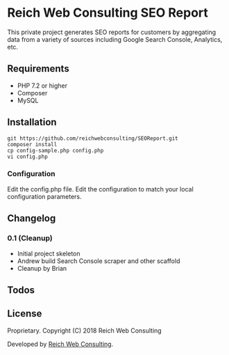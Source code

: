 # Reich Web Consulting SEO Report

This private project generates SEO reports for customers by aggregating data from a variety of sources including Google Search Console, Analytics, etc.

## Requirements

 - PHP 7.2 or higher
 - Composer
 - MySQL

## Installation

    git https://github.com/reichwebconsulting/SEOReport.git
    composer install
	cp config-sample.php config.php
	vi config.php

### Configuration

Edit the config.php file.  Edit the configuration to match your local configuration parameters.

## Changelog

### 0.1 (Cleanup)

 - Initial project skeleton
 - Andrew build Search Console scraper and other scaffold
 - Cleanup by Brian

## Todos

## License

Proprietary.
Copyright (C) 2018 Reich Web Consulting

Developed by [Reich Web Consulting](https://www.reich-consulting.net/).